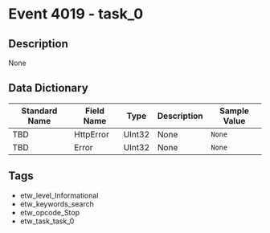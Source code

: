 # Event 4019 - task_0

## Description
None

## Data Dictionary
|Standard Name|Field Name|Type|Description|Sample Value|
|---|---|---|---|---|
|TBD|HttpError|UInt32|None|`None`|
|TBD|Error|UInt32|None|`None`|

## Tags
* etw_level_Informational
* etw_keywords_search
* etw_opcode_Stop
* etw_task_task_0